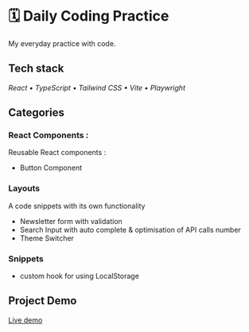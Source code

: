 # 🗓️ Daily Coding Practice

My everyday practice with code.

## Tech stack

_React • TypeScript • Tailwind CSS • Vite • Playwright_

## Categories

### **React Components** :

Reusable React components :

- Button Component

### **Layouts**

A code snippets with its own functionality

- Newsletter form with validation
- Search Input with auto complete & optimisation of API calls number
- Theme Switcher

### **Snippets**

- custom hook for using LocalStorage

## Project Demo

[Live demo](https://szczepanieceryk.github.io/daily-coding/)
